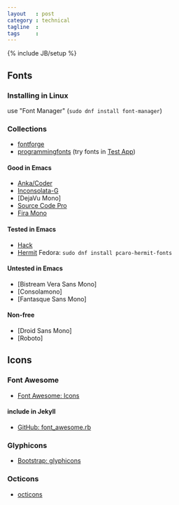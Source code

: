 ```yaml
---
layout   : post
category : technical
tagline  : 
tags     : 
---
```

{% include JB/setup %}

## Fonts

### 

### Installing in Linux

use "Font Manager" (`sudo dnf install font-manager`)

### Collections

- [fontforge](http://fontforge.github.io/en-US/)
- [programmingfonts](http://programmingfonts.org/list) (try fonts in [Test App](http://app.programmingfonts.org/))

#### Good in Emacs

- [Anka/Coder](https://code.google.com/p/anka-coder-fonts/)
- [Inconsolata-G](http://leonardo-m.livejournal.com/77079.html)
- [DejaVu Mono]
- [Source Code Pro](http://www.fontsquirrel.com/fonts/source-code-pro)
- [Fira Mono](http://www.fontsquirrel.com/fonts/fira-mono)

#### Tested in Emacs

- [Hack](https://github.com/chrissimpkins/Hack)
- [Hermit](https://github.com/pcaro90/hermit) Fedora: `sudo dnf install pcaro-hermit-fonts`

#### Untested in Emacs

- [Bistream Vera Sans Mono]
- [Consolamono]
- [Fantasque Sans Mono]

#### Non-free

- [Droid Sans Mono]
- [Roboto]

## Icons

### Font Awesome

- [Font Awesome: Icons](http://fontawesome.io/icons/)

#### include in Jekyll

- [GitHub: font_awesome.rb](https://gist.githubusercontent.com/23maverick23/8532525/raw/889b323d8049638b65cf21d4ceb699f18014f96e/font_awesome.rb)

### Glyphicons

- [Bootstrap: glyphicons](http://getbootstrap.com/components/#glyphicons)

### Octicons

- [octicons](https://octicons.github.com/)
